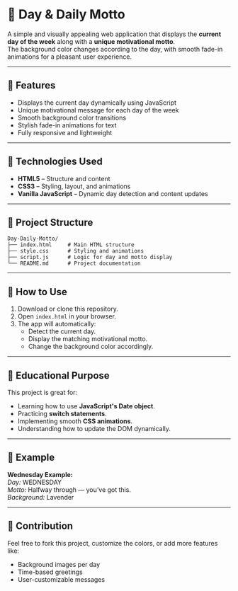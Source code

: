 # 📅 Day & Daily Motto

A simple and visually appealing web application that displays the **current day of the week** along with a **unique motivational motto**.  
The background color changes according to the day, with smooth fade-in animations for a pleasant user experience.

---

## 🚀 Features
- Displays the current day dynamically using JavaScript
- Unique motivational message for each day of the week
- Smooth background color transitions
- Stylish fade-in animations for text
- Fully responsive and lightweight

---

## 🧰 Technologies Used
- **HTML5** – Structure and content
- **CSS3** – Styling, layout, and animations
- **Vanilla JavaScript** – Dynamic day detection and content updates

---

## 📂 Project Structure
```
Day-Daily-Motto/
├── index.html     # Main HTML structure
├── style.css      # Styling and animations
├── script.js      # Logic for day and motto display
└── README.md      # Project documentation
```

---

## 🔧 How to Use
1. Download or clone this repository.
2. Open `index.html` in your browser.
3. The app will automatically:
   - Detect the current day.
   - Display the matching motivational motto.
   - Change the background color accordingly.

---

## 🎯 Educational Purpose
This project is great for:
- Learning how to use **JavaScript's Date object**.
- Practicing **switch statements**.
- Implementing smooth **CSS animations**.
- Understanding how to update the DOM dynamically.

---

## 📸 Example
**Wednesday Example:**  
*Day:* WEDNESDAY  
*Motto:* Halfway through — you’ve got this.  
*Background:* Lavender

---

## 🙌 Contribution
Feel free to fork this project, customize the colors, or add more features like:
- Background images per day
- Time-based greetings
- User-customizable messages

